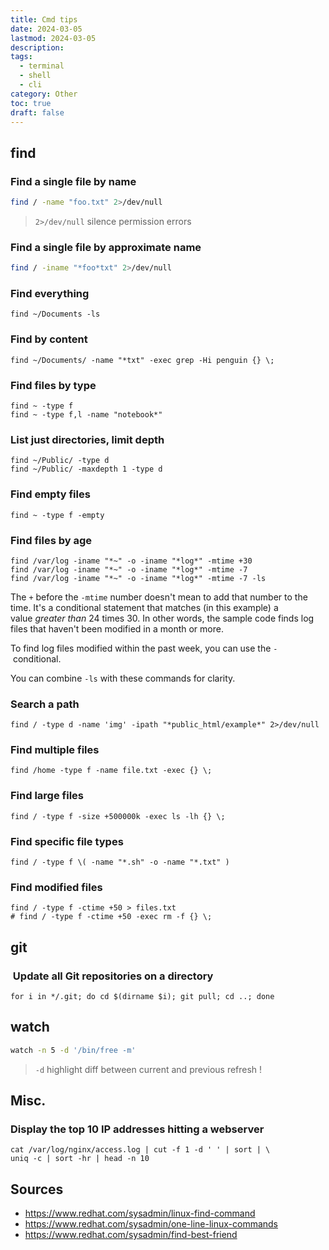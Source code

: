 ```yaml
---
title: Cmd tips
date: 2024-03-05
lastmod: 2024-03-05
description:
tags:
  - terminal
  - shell
  - cli
category: Other
toc: true
draft: false
---
```


## find

### Find a single file by name

```sh
find / -name "foo.txt" 2>/dev/null
```

> `2>/dev/null` silence permission errors

### Find a single file by approximate name

```sh
find / -iname "*foo*txt" 2>/dev/null
```

### Find everything

```shell
find ~/Documents -ls
```

### Find by content

```shell
find ~/Documents/ -name "*txt" -exec grep -Hi penguin {} \;
```

### Find files by type

```shell
find ~ -type f
find ~ -type f,l -name "notebook*"
```

### List just directories, limit depth

```shell
find ~/Public/ -type d
find ~/Public/ -maxdepth 1 -type d
```

### Find empty files

```shell
find ~ -type f -empty
```

### Find files by age

```shell
find /var/log -iname "*~" -o -iname "*log*" -mtime +30
find /var/log -iname "*~" -o -iname "*log*" -mtime -7
find /var/log -iname "*~" -o -iname "*log*" -mtime -7 -ls
```

The `+` before the `-mtime` number doesn't mean to add that number to the time. It's a conditional statement that matches (in this example) a value *greater than* 24 times 30. In other words, the sample code finds log files that haven't been modified in a month or more.

To find log files modified within the past week, you can use the `-` conditional.

You can combine `-ls` with these commands for clarity.

### Search a path

```shell
find / -type d -name 'img' -ipath "*public_html/example*" 2>/dev/null
```

### Find multiple files

```shell
find /home -type f -name file.txt -exec {} \;
```

### Find large files

```shell
find / -type f -size +500000k -exec ls -lh {} \;
```

### Find specific file types

```shell
find / -type f \( -name "*.sh" -o -name "*.txt" )
```

### Find modified files

```shell
find / -type f -ctime +50 > files.txt
# find / -type f -ctime +50 -exec rm -f {} \;
```

## git

###  Update all Git repositories on a directory

```shell
for i in */.git; do cd $(dirname $i); git pull; cd ..; done
```

## watch

```sh
watch -n 5 -d '/bin/free -m'
```

> `-d` highlight diff between current and previous refresh !

## Misc.

### Display the top 10 IP addresses hitting a webserver

```shell
cat /var/log/nginx/access.log | cut -f 1 -d ' ' | sort | \
uniq -c | sort -hr | head -n 10
```

## Sources

- https://www.redhat.com/sysadmin/linux-find-command
- https://www.redhat.com/sysadmin/one-line-linux-commands
- https://www.redhat.com/sysadmin/find-best-friend
